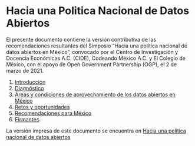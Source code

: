 # Hacia una Politica Nacional de Datos Abiertos


El presente documento contiene la versión contributiva de las recomendaciones resultantes del Simposio “Hacia una política nacional de datos abiertos en México”, convocado por el Centro de Investigación y Docencia Económicas A.C. (CIDE), Codeando México A.C. y El Colegio de México, con el apoyo de Open Government Partnership (OGP), el 2 de marzo de 2021.

1. [Introducción](documento/1-introduccion.md)  
2. [Diagnóstico](documento/2-diagnostico.md)  
3. [Áreas y condiciones de aprovechamiento de los datos abiertos en México](documento/3-condiciones.md)  
4. [Retos y oportunidades](documento/4-retos.md)  
5. [Recomendaciones para México](documento/5-recomendaciones.md)  
6. [Firmantes](documento/6-firmantes.md)  


La versión impresa de este documento se encuentra en [Hacia una política nacional de datos abiertos](https://github.com/CodeandoMexico/politica-nacional-datos-abiertos/raw/main/HACIA_UNA_POLITICA_NACIONAL_DE_DA_EN_MEXICO.pdf)



